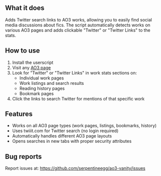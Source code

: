 ## What it does

Adds Twitter search links to AO3 works, allowing you to easily find social media discussions about fics. The script automatically detects works on various AO3 pages and adds clickable "Twitter" or "Twitter Links" to the stats.

## How to use

1. Install the userscript
2. Visit any [AO3 page](https://archiveofourown.org/) 
3. Look for "Twitter" or "Twitter Links" in work stats sections on:
   - Individual work pages
   - Work listings and search results
   - Reading history pages
   - Bookmark pages
4. Click the links to search Twitter for mentions of that specific work

## Features

- Works on all AO3 page types (work pages, listings, bookmarks, history)
- Uses twiiit.com for Twitter search (no login required)
- Automatically handles different AO3 page layouts
- Opens searches in new tabs with proper security attributes

## Bug reports

Report issues at: https://github.com/serpentineegg/ao3-vanity/issues